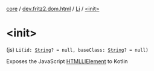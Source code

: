 [core](../../index.md) / [dev.fritz2.dom.html](../index.md) / [Li](index.md) / [&lt;init&gt;](./-init-.md)

# &lt;init&gt;

(js) `Li(id: `[`String`](https://kotlinlang.org/api/latest/jvm/stdlib/kotlin/-string/index.html)`? = null, baseClass: `[`String`](https://kotlinlang.org/api/latest/jvm/stdlib/kotlin/-string/index.html)`? = null)`

Exposes the JavaScript [HTMLLIElement](https://developer.mozilla.org/en/docs/Web/API/HTMLLIElement) to Kotlin

